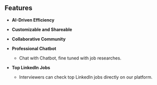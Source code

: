 <!-- empty: app/opengraph-image.png -->

## Features

- **AI-Driven Efficiency**

  <!-- - Simplifies and enhances every interview step. -->

- **Customizable and Shareable**

  <!-- - Access tips, mock interviews, and expert insights to prepare thoroughly. -->

- **Collaborative Community**

  <!-- - Share resources and feedback with fellow interviewers. -->

- **Professional Chatbot**

  - Chat with Chatbot, fine tuned with job researches.

- **Top LinkedIn Jobs**
  - Interviewers can check top LinkedIn jobs directly on our platform.

<!-- GOOD -->
<!-- https://latex.js.org/ -->
<!-- https://latex.js.org/usage.html -->


 <!-- Bad -->
<!-- https://github.com/manuels/texlive.js/wiki#demo -->
<!-- https://manuels.github.io/texlive.js/ -->